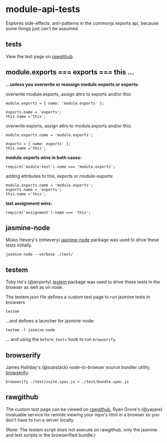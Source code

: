 module-api-tests
================

Explores side-effects, anti-patterns in the commonjs exports api, because some 
things just can't be assumed.

tests
-----

View the test page on 
<a href='https://rawgithub.com/dfkaye/module-api-tests/master/test.html' 
   target='_new' title='opens new window or tab'>rawgithub</a>.
      

module.exports === exports === this ...
---------------------------------------

__...unless you overwrite or reassign module.exports or exports:__

overwrite module.exports, assign attrs to exports and/or this:

    module.exports = { name: 'module.exports' };
    
    exports.name = 'exports';
    this.name ='this';

overwrite exports, assign attrs to module.exports and/or this:

    module.exports.name = 'module.exports';
    
    exports = { name: exports' };
    this.name ='this';
    
__module.exports wins in both cases:__

    require('module-test').name === 'module.exports';

    
adding attributes to this, exports or module-exports:

    module.exports.name = 'module.exports';
    exports.name = 'exports';
    this.name ='this';
    
__last assignment wins:__

    require('assignment').name === 'this';

    
jasmine-node
------------

Misko Hevery's (mhevery) [jasmine-node](https://github.com/mhevery/jasmine-node) 
package was used to drive these tests initially.

    jasmine-node --verbose ./test/

    
testem
------

Toby Ho's (@airporty) [testem](https://github.com/airportyh/testem) package was 
used to drive these tests in the browser as well as on node.  

The testem.json file defines a custom test page to run jasmine tests in browsers

    testem 
    
...and defines a launcher for jasmine-node:

    testem -l jasmine-node
  
... and using the <code>before_tests</code> hook to run <code>browserify</code>.


browserify
----------

James Halliday's (@substack) node-to-browser source bundler utility, 
[browserify](https://github.com/substack/node-browserify):

    browserify ./test/suite.spec.js > ./test/bundle.spec.js

    
rawgithub
---------

The custom test page can be viewed on 
<a href='https://rawgithub.com/dfkaye/module-api-tests/master/test.html' 
   target='_new' title='opens new window or tab'>rawgithub</a>, 
Ryan Grove's (@yaypie) invaluable service for remote viewing your repo's html in 
a browser so you don't have to run a server locally.

(Note: The testem script does not execute on rawgithub, only the jasmine and test 
scripts in the browserified bundle.)
